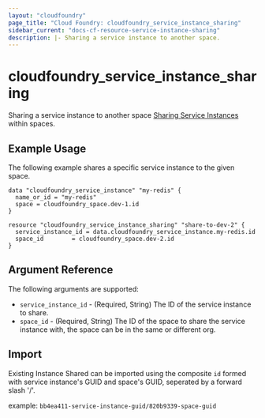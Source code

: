 ```yaml
---
layout: "cloudfoundry"
page_title: "Cloud Foundry: cloudfoundry_service_instance_sharing"
sidebar_current: "docs-cf-resource-service-instance-sharing"
description: |- Sharing a service instance to another space. 
---
```


# cloudfoundry\_service\_instance\_sharing

Sharing a service instance to another space [Sharing Service Instances](https://docs.cloudfoundry.org/devguide/services/sharing-instances.html) within spaces.

## Example Usage

The following example shares a specific service instance to the given space.

```hcl
data "cloudfoundry_service_instance" "my-redis" {
  name_or_id = "my-redis"
  space = cloudfoundry_space.dev-1.id
}

resource "cloudfoundry_service_instance_sharing" "share-to-dev-2" {
  service_instance_id = data.cloudfoundry_service_instance.my-redis.id
  space_id        = cloudfoundry_space.dev-2.id
}
```

## Argument Reference

The following arguments are supported:

* `service_instance_id` - (Required, String) The ID of the service instance to share.
* `space_id` - (Required, String) The ID of the space to share the service instance with, the space can be in the same or different org.

## Import

Existing Instance Shared can be imported using the composite `id` formed
with service instance's GUID and space's GUID, seperated by a forward slash '/'.

example: `bb4ea411-service-instance-guid/820b9339-space-guid`
